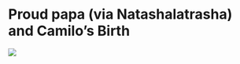 <!--
id: 587483
link: http://tumblr.atmos.org/post/587483/proud-papa-via-natashalatrasha-and-camilos
slug: proud-papa-via-natashalatrasha-and-camilos
date: Wed Apr 04 2007 12:10:56 GMT-0700 (PDT)
publish: 2007-04-04
tags: 
title: Proud papa (via Natashalatrasha) and Camilo&#8217;s Birth
-->


Proud papa (via Natashalatrasha) and Camilo&#8217;s Birth
=========================================================

![](http://24.media.tumblr.com/587483_500.jpg)

